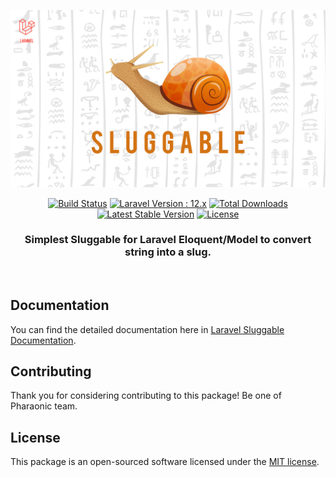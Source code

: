 
<p align="center"><a href="https://pharaonic.io" target="_blank"><img src="https://raw.githubusercontent.com/Pharaonic/logos/main/sluggable.jpg"></a></p>

<p align="center">
<a href="https://github.com/Pharaonic/laravel-sluggable/actions"><img src="https://github.com/Pharaonic/laravel-sluggable/workflows/tests/badge.svg" alt="Build Status"></a>
<a href="https://laravel.com" target="_blank"><img src="https://img.shields.io/static/v1?label=Laravel&message=12.x&color=F05340&style=flat-square" alt="Laravel Version : 12.x"></a>
  <a href="https://packagist.org/packages/pharaonic/laravel-sluggable" target="_blank"><img src="https://poser.pugx.org/pharaonic/laravel-sluggable/downloads" alt="Total Downloads"></a>
<a href="https://packagist.org/packages/Pharaonic/laravel-sluggable"><img src="https://img.shields.io/packagist/v/Pharaonic/laravel-sluggable" alt="Latest Stable Version"></a>
<a href="https://packagist.org/packages/Pharaonic/laravel-sluggable"><img src="https://img.shields.io/static/v1?label=License&message=MIT&color=brightgreen&style=flat-square" alt="License"></a>
</p>

<h3 align="center">Simplest Sluggable for Laravel Eloquent/Model to convert string into a slug.</h3>
<br>

## Documentation

You can find the detailed documentation here in [Laravel Sluggable Documentation](https://pharaonic.io/packages/laravel/sluggable).

## Contributing

Thank you for considering contributing to this package! Be one of Pharaonic team.

## License

This package is an open-sourced software licensed under the [MIT license](https://opensource.org/licenses/MIT).

